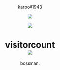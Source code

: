 <p align="center">
    karpo#1943
</p>

<p align="center">
  <img src="https://github-readme-stats.vercel.app/api/top-langs/?username=karpovelho&layout=compact&theme=dark" />
</p>

<p align="center">
  <img src="https://github-readme-stats.vercel.app/api?username=karpovelho&show_icons=true&theme=dark" />
</p>

<p> 
  <h1 align="center">visitorcount<br>
  <img src="https://profile-counter.glitch.me/karpovelho/count.svg" />
    </h1>
</p>

<p align="center">
    bossman.
